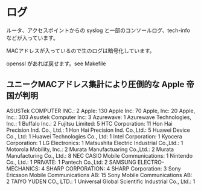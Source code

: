 ログ
====

ルータ、アクセスポイントからの syslog と一部のコンソールログ、tech-info などが入っています。

MACアドレスが入っているので生のログは暗号化しています。

openssl があれば戻せます。see Makefile


ユニークMACアドレス集計により圧倒的な Apple 帝国が判明
------------------------------------------------------

ASUSTek COMPUTER INC.: 2
Apple: 130
Apple Inc: 70
Apple, Inc: 20
Apple, Inc.: 303
Asustek Computer Inc: 3
Azurewave: 1
Azurewave Technologies, Inc.: 1
Buffalo Inc.: 2
Fujitsu Limited: 5
HTC Corporation: 11
Hon Hai Precision Ind. Co., Ltd.: 1
Hon Hai Precision Ind. Co.,Ltd.: 5
Huawei Device Co., Ltd: 1
Huawei Technologies Co., Ltd: 1
Intel Corporation: 1
Kyocera Corporation: 1
LG Electronics: 1
Matsushita Electric Industrial Co.,Ltd.: 1
Motorola Mobility, Inc.: 2
Murata Manufactuaring Co.,Ltd.: 2
Murata Manufacturing Co., Ltd.: 8
NEC CASIO Mobile Communications: 1
Nintendo Co., Ltd.: 1
PRIVATE: 1
Pantech Co.,Ltd: 2
SAMSUNG ELECTRO-MECHANICS: 4
SHARP CORPORATION: 4
SHARP Corporation: 3
Sony Ericsson Mobile Communications AB: 15
Sony Mobile Communications AB: 2
TAIYO YUDEN CO., LTD.: 1
Universal Global Scientific Industrial Co., Ltd.: 1

